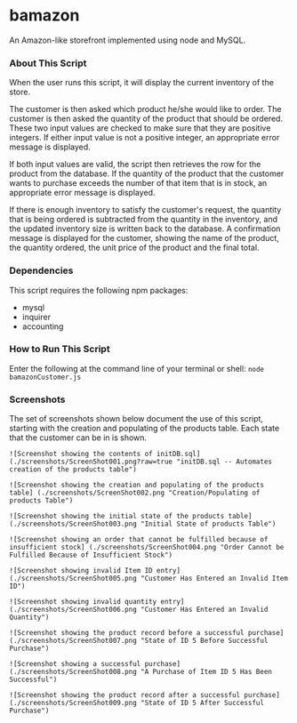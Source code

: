 # bamazon
An Amazon-like storefront implemented using node and MySQL.

### About This Script
When the user runs this script, it will display the current inventory of the store. 

The customer is then asked which product he/she would like to order. The customer is then asked the quantity of the product that should be ordered. These two input values are checked to make sure that they are positive integers. If either input value is not a positive integer, an appropriate error message is displayed. 

If both input values are valid, the script then retrieves the row for the product from the database. If the quantity of the product that the customer wants to purchase exceeds the number of that item that is in stock, an appropriate error message is displayed.

If there is enough inventory to satisfy the customer's request, the quantity that is being ordered is subtracted from the quantity in the inventory, and the updated inventory size is written back to the database. A confirmation message is displayed for the customer, showing the name of the product, the quantity ordered, the unit price of the product and the final total.

### Dependencies
This script requires the following npm packages:

* mysql
* inquirer
* accounting

### How to Run This Script
Enter the following at the command line of your terminal or shell:  ``node bamazonCustomer.js``

### Screenshots
The set of screenshots shown below document the use of this script, starting with the creation and populating of the products table. Each state that the customer can be in is shown.

`![Screenshot showing the contents of initDB.sql] (./screenshots/ScreenShot001.png?raw=true "initDB.sql -- Automates creation of the products table")`

`![Screenshot showing the creation and populating of the products table] (./screenshots/ScreenShot002.png "Creation/Populating of products Table")`

`![Screenshot showing the initial state of the products table] (./screenshots/ScreenShot003.png "Initial State of products Table")`

`![Screenshot showing an order that cannot be fulfilled because of insufficient stock] (./screenshots/ScreenShot004.png "Order Cannot be Fulfilled Because of Insufficient Stock")`

`![Screenshot showing invalid Item ID entry] (./screenshots/ScreenShot005.png "Customer Has Entered an Invalid Item ID")`

`![Screenshot showing invalid quantity entry] (./screenshots/ScreenShot006.png "Customer Has Entered an Invalid Quantity")`

`![Screenshot showing the product record before a successful purchase] (./screenshots/ScreenShot007.png "State of ID 5 Before Successful Purchase")`

`![Screenshot showing a successful purchase] (./screenshots/ScreenShot008.png "A Purchase of Item ID 5 Has Been Successful")`

`![Screenshot showing the product record after a successful purchase] (./screenshots/ScreenShot009.png "State of ID 5 After Successful Purchase")`



